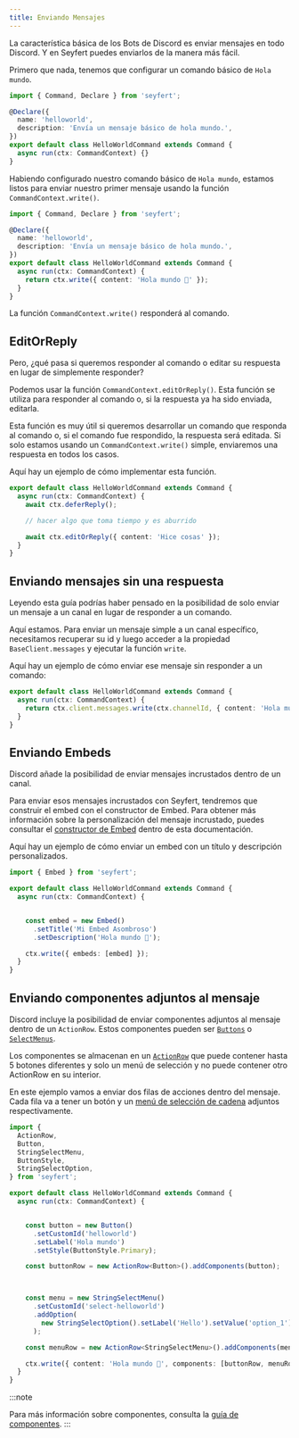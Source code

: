 ```yaml
---
title: Enviando Mensajes
---
```


La característica básica de los Bots de Discord es enviar mensajes en todo Discord. Y en Seyfert puedes enviarlos de la manera más fácil.

Primero que nada, tenemos que configurar un comando básico de `Hola mundo`.

```ts title="src/commands/helloworld.ts" showLineNumbers
import { Command, Declare } from 'seyfert';

@Declare({
  name: 'helloworld',
  description: 'Envía un mensaje básico de hola mundo.',
})
export default class HelloWorldCommand extends Command {
  async run(ctx: CommandContext) {}
}
```

Habiendo configurado nuestro comando básico de `Hola mundo`, estamos listos para enviar nuestro primer mensaje usando la función `CommandContext.write()`.

```ts title="src/commands/helloworld.ts" ins={12} showLineNumbers
import { Command, Declare } from 'seyfert';

@Declare({
  name: 'helloworld',
  description: 'Envía un mensaje básico de hola mundo.',
})
export default class HelloWorldCommand extends Command {
  async run(ctx: CommandContext) {
    return ctx.write({ content: 'Hola mundo 👋' });
  }
}
```

La función `CommandContext.write()` responderá al comando.

## EditOrReply

Pero, ¿qué pasa si queremos responder al comando o editar su respuesta en lugar de simplemente responder?

Podemos usar la función `CommandContext.editOrReply()`. Esta función se utiliza para responder al comando o, si la respuesta ya ha sido enviada, editarla.

Esta función es muy útil si queremos desarrollar un comando que responda al comando o, si el comando fue respondido, la respuesta será editada. Si solo estamos usando un `CommandContext.write()` simple, enviaremos una respuesta en todos los casos.

Aquí hay un ejemplo de cómo implementar esta función.

```ts title="src/commands/helloworld.ts" ins={3,7} showLineNumbers
export default class HelloWorldCommand extends Command {
  async run(ctx: CommandContext) {
    await ctx.deferReply();

    // hacer algo que toma tiempo y es aburrido

    await ctx.editOrReply({ content: 'Hice cosas' });
  }
}
```

## Enviando mensajes sin una respuesta

Leyendo esta guía podrías haber pensado en la posibilidad de solo enviar un mensaje a un canal en lugar de responder a un comando.

Aquí estamos. Para enviar un mensaje simple a un canal específico, necesitamos recuperar su id y luego acceder a la propiedad `BaseClient.messages` y ejecutar la función `write`.

Aquí hay un ejemplo de cómo enviar ese mensaje sin responder a un comando:

```ts title="src/commands/helloworld.ts" ins={3} showLineNumbers
export default class HelloWorldCommand extends Command {
  async run(ctx: CommandContext) {
    return ctx.client.messages.write(ctx.channelId, { content: 'Hola mundo 👋' });
  }
}
```

## Enviando Embeds

Discord añade la posibilidad de enviar mensajes incrustados dentro de un canal.

Para enviar esos mensajes incrustados con Seyfert, tendremos que construir el embed con el constructor de Embed. Para obtener más información sobre la personalización del mensaje incrustado, puedes consultar el [constructor de Embed](/api/classes/embed) dentro de esta documentación.

Aquí hay un ejemplo de cómo enviar un embed con un título y descripción personalizados.

```ts title="src/commands/helloworld.ts" {1} {"1. Ah sí, los constructores.":6-9} ins={11} showLineNumbers
import { Embed } from 'seyfert';

export default class HelloWorldCommand extends Command {
  async run(ctx: CommandContext) {


    const embed = new Embed()
      .setTitle('Mi Embed Asombroso')
      .setDescription('Hola mundo 👋');

    ctx.write({ embeds: [embed] });
  }
}
```

## Enviando componentes adjuntos al mensaje

Discord incluye la posibilidad de enviar componentes adjuntos al mensaje dentro de un `ActionRow`. Estos componentes pueden ser [`Buttons`](/api/classes/button) o [`SelectMenus`](/api/classes/selectmenu/).

Los componentes se almacenan en un [`ActionRow`](https://github.com/tiramisulabs/seyfert/blob/455ed12b0ebcb3ddf55bc8b3274b0ce904becc62/src/builders/ActionRow.ts#L16) que puede contener hasta 5 botones diferentes y solo un menú de selección y no puede contener otro ActionRow en su interior.

En este ejemplo vamos a enviar dos filas de acciones dentro del mensaje. Cada fila va a tener un botón y un [menú de selección de cadena](/api/classes/stringselectmenu) adjuntos respectivamente.

```ts title="src/commands/helloworld.ts" ins={1-7} {"1. Construir botón": 12-19} {"2. Construir selectmenu": 21-29} ins={30} showLineNumbers
import {
  ActionRow,
  Button,
  StringSelectMenu,
  ButtonStyle,
  StringSelectOption,
} from 'seyfert';

export default class HelloWorldCommand extends Command {
  async run(ctx: CommandContext) {


    const button = new Button()
      .setCustomId('helloworld')
      .setLabel('Hola mundo')
      .setStyle(ButtonStyle.Primary);

    const buttonRow = new ActionRow<Button>().addComponents(button);



    const menu = new StringSelectMenu()
      .setCustomId('select-helloworld')
      .addOption(
        new StringSelectOption().setLabel('Hello').setValue('option_1')
      );

    const menuRow = new ActionRow<StringSelectMenu>().addComponents(menu);

    ctx.write({ content: 'Hola mundo 👋', components: [buttonRow, menuRow] });
  }
}
```

:::note

Para más información sobre componentes, consulta la [guía de componentes](../components/introduction).
:::
